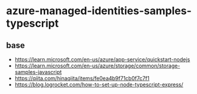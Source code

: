 # azure-managed-identities-samples-typescript

## base

- https://learn.microsoft.com/en-us/azure/app-service/quickstart-nodejs
- https://learn.microsoft.com/en-us/azure/storage/common/storage-samples-javascript
- https://qiita.com/hinaqiita/items/fe0ea4b9f71cb0f7c7f1
- https://blog.logrocket.com/how-to-set-up-node-typescript-express/
